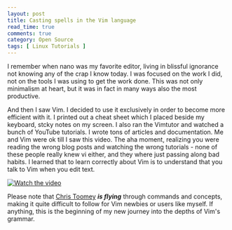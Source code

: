 ```yaml
---
layout: post
title: Casting spells in the Vim language
read_time: true  
comments: true
category: Open Source
tags: [ Linux Tutorials ]
---
```


I remember when nano was my favorite editor, living in blissful ignorance not knowing any of the crap I know today. I was focused on the work I did, not on the tools I was using to get the work done. This was not only minimalism at heart, but it was in fact in many ways also the most productive.

And then I saw Vim. I decided to use it exclusively in order to become more efficient with it. I printed out a cheat sheet which I placed beside my keyboard, stcky notes on my screen. I also ran the Vimtutor and watched a bunch of YouTube tutorials. I wrote tons of articles and documentation. Me and Vim were ok till I saw this video. The aha moment, realizing you were reading the wrong blog posts and watching the wrong tutorials - none of these people really knew vi either, and they where just passing along bad habits. I learned that to learn correctly about Vim is to understand that you talk to Vim when you edit text. 

[![Watch the video](https://img.youtube.com/vi/wlR5gYd6um0/maxresdefault.jpg)](https://youtu.be/wlR5gYd6um0)

Please note that [Chris Toomey](https://ctoomey.com/) ***is flying*** through commands and concepts, making it quite difficult to follow for Vim newbies or users like myself. If anything, this is the beginning of my new journey into the depths of Vim's grammar. 
